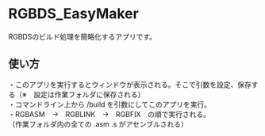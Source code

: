 # RGBDS_EasyMaker
RGBDSのビルド処理を簡略化するアプリです。

## 使い方
・このアプリを実行するとウィンドウが表示される。そこで引数を設定、保存する（※　設定は作業フォルダに保存される）  
・コマンドライン上から /build を引数にしてこのアプリを実行。  
・RGBASM　→　RGBLINK　→　RGBFIX　の順で実行される。  
（作業フォルダ内の全ての .asm .s がアセンブルされる）
